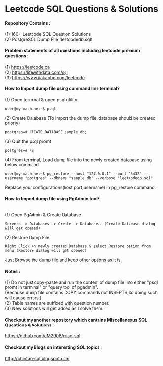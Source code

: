 # Leetcode SQL Questions & Solutions <br/>
#### Repository Contains :<br/>

(1) 160+ Leetcode SQL Question Solutions<br/>
(2) PostgreSQL Dump File (leetcodedb.sql)<br/>

#### Problem statements of all questions including leetcode premium questions :<br/>

(1) https://leetcode.ca <br/>
(2) https://lifewithdata.com/sql <br/>
(3) https://www.jiakaobo.com/leetcode <br/>

#### How to Import dump file using command line terminal?<br/>

(1) Open terminal & open psql utility
```
user@my-machine:~$ psql
```
(2) Create Database (To import the dump file, database should be created priorly)<br/>
```
postgres=# CREATE DATABASE sample_db;
```
(3) Quit the psql promt
```
postgres=# \q
```
(4) From terminal, Load dump file into the newly created database using below command
```
user@my-machine:~$ pg_restore --host "127.0.0.1" --port "5432" --username "postgres" --dbname "sample_db" --verbose "leetcodedb.sql"
```
Replace your configurations(host,port,username) in pg_restore command<br/>

#### How to Import dump file using PgAdmin tool?<br/><br/>

(1) Open PgAdmin & Create Database
```
Servers -> Databases -> Create -> Database.. (Create Database dialog will get opened)
```
(2) Restore Dump File<br/>
```
Right Click on newly created Database & select Restore option from menu (Restore dialog will get opened)
```
Just Browse the dump file and keep other options as it is.

#### Notes : <br/>

(1) Do not just copy-paste and run the content of dump file into either "psql promt in terminal" or "query tool of pgadmin".<br/>
   (Because dump file contains COPY commands not INSERTS,So doing such will cause errors.)<br/>
(2) Table names are suffixed with question number.<br/>
(3) New solutions will get added as I solve them.<br/>

#### Checkout my another repository which cantains Miscellaneous SQL Questions & Solutions : <br/>
https://github.com/cM2908/misc-sql

#### Checkout my Blogs on interesting SQL topics : <br/>
http://chintan-sql.blogspot.com

